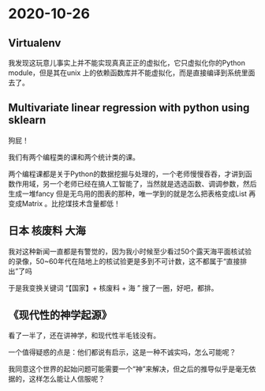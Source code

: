 # 2020-10-26

## Virtualenv

我发现这玩意儿事实上并不能实现真真正正的虚拟化，它只虚拟化你的Python module，但是其在unix 上的依赖函数库并不能虚拟化，而是直接编译到系统里面去了。

## Multivariate linear regression with python using sklearn

狗屁！

我们有两个编程类的课和两个统计类的课。

两个编程课都是关于Python的数据挖掘与处理的，一个老师慢慢吞吞，才讲到函数作用域，另一个老师已经在搞人工智能了，当然就是选选函数、调调参数，然后生成一堆fancy 但是无鸟用的图表的那种，唯一学到的就是怎么把表格变成List 再变成Matrix 。比挖煤技术含量都低！



## 日本 核废料 大海

我对这种新闻一直都是有警觉的，因为我小时候至少看过50个露天海平面核试验的录像，50~60年代在陆地上的核试验更是多到不可计数，这不都属于“直接排出”了吗

于是我变换关键词 “【国家】+ 核废料 + 海 ” 搜了一圈，好吧，都排。

## 《现代性的神学起源》

看了一半了，还在讲神学，和现代性半毛钱没有。

一个值得疑惑的点是：他们都说有启示，这是一种不诚实吗，怎么可能呢？

我同意这个世界的起始问题可能需要一个“神”来解决，但之后的推导似乎是毫无依据的，这样怎么能让人信服呢？

## 



